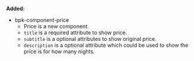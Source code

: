 **Added:**

- bpk-component-price
  - Price is a new component.
  - `title` is a required attribute to show price.
  - `subtitle` is a optional attributes to show original price.
  - `description` is a optional attribute which could be used to show the price is for how many nights.
